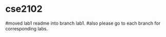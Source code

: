 # cse2102

#moved lab1 readme into branch lab1.
#also please go to each branch for corresponding labs.
